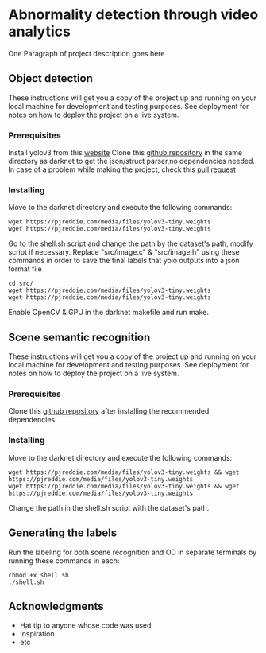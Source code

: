 # Abnormality detection through video analytics

One Paragraph of project description goes here

## Object detection

These instructions will get you a copy of the project up and running on your local machine for development and testing purposes. See deployment for notes on how to deploy the project on a live system.

### Prerequisites

Install yolov3 from this [website](https://pjreddie.com/darknet/yolo/)
Clone this [github repository](https://github.com/cesanta/frozen) in the same directory as darknet to get the json/struct parser,no dependencies needed.
In case of a problem while making the project, check this [pull request](https://github.com/cesanta/frozen/pull/21)  

### Installing

Move to the darknet directory and execute the following commands:

```
wget https://pjreddie.com/media/files/yolov3-tiny.weights
wget https://pjreddie.com/media/files/yolov3-tiny.weights
```
Go to the shell.sh script and change the path by the dataset's path, modify script if necessary.
Replace "src/image.c" & "src/image.h" using these commands in order to save the final labels that yolo outputs into a json format file

```
cd src/
wget https://pjreddie.com/media/files/yolov3-tiny.weights
wget https://pjreddie.com/media/files/yolov3-tiny.weights
```

Enable OpenCV & GPU in the darknet makefile and run make.

## Scene semantic recognition

These instructions will get you a copy of the project up and running on your local machine for development and testing purposes. See deployment for notes on how to deploy the project on a live system.

### Prerequisites

Clone this [github repository]( https://github.com/CSAILVision/places365) after installing the recommended dependencies.

### Installing

Move to the darknet directory and execute the following commands:

```
wget https://pjreddie.com/media/files/yolov3-tiny.weights && wget https://pjreddie.com/media/files/yolov3-tiny.weights 
wget https://pjreddie.com/media/files/yolov3-tiny.weights && wget https://pjreddie.com/media/files/yolov3-tiny.weights
```
Change the path in the shell.sh script with the dataset's path.


## Generating the labels

Run the labeling for both scene recognition and OD in separate terminals by running these commands in each:

```
chmod +x shell.sh
./shell.sh
```


## Acknowledgments

* Hat tip to anyone whose code was used
* Inspiration
* etc


